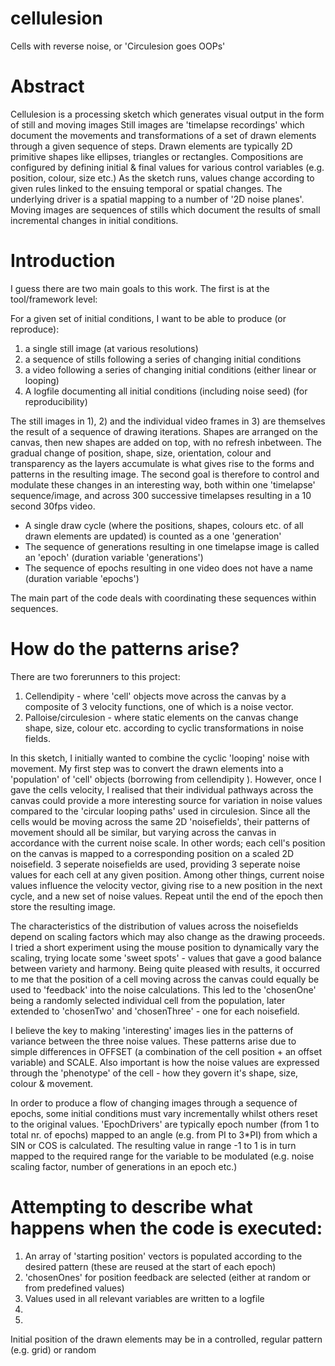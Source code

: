 # cellulesion
Cells with reverse noise, or 'Circulesion goes OOPs'

# Abstract
Cellulesion is a processing sketch which generates visual output in the form of still and moving images
Still images are 'timelapse recordings' which document the movements and transformations of a set of drawn elements through a given sequence of steps.
Drawn elements are typically 2D primitive shapes like ellipses, triangles or rectangles.
Compositions are configured by defining initial & final values for various control variables (e.g. position, colour, size etc.)
As the sketch runs, values change according to given rules linked to the ensuing temporal or spatial changes.
The underlying driver is a spatial mapping to a number of '2D noise planes'.
Moving images are sequences of stills which document the results of small incremental changes in initial conditions.

# Introduction

I guess there are two main goals to this work.
The first is at the tool/framework level:

For a given set of initial conditions, I want to be able to produce (or reproduce):
1) a single still image (at various resolutions)
2) a sequence of stills following a series of changing initial conditions
3) a video following a series of changing initial conditions (either linear or looping)
4) A logfile documenting all initial conditions (including noise seed) (for reproducibility)

The still images in 1), 2) and the individual video frames in 3) are themselves the result of a sequence of drawing iterations. Shapes are arranged on the canvas, then new shapes are added on top, with no refresh inbetween. The gradual change of position, shape, size, orientation, colour and transparency as the layers accumulate is what gives rise to the forms and patterns in the resulting image. The second goal is therefore to control and modulate these changes in an interesting way, both within one 'timelapse' sequence/image, and across 300 successive timelapses resulting in a 10 second 30fps video.

* A single draw cycle (where the positions, shapes, colours etc. of all drawn elements are updated) is counted as a one 'generation'
* The sequence of generations resulting in one timelapse image is called an 'epoch' (duration variable 'generations')
* The sequence of epochs resulting in one video does not have a name (duration variable 'epochs')

The main part of the code deals with coordinating these sequences within sequences.

# How do the patterns arise?

There are two forerunners to this project:
1) Cellendipity - where 'cell' objects move across the canvas by a composite of 3 velocity functions, one of which is a noise vector.
2) Palloise/circulesion - where static elements on the canvas change shape, size, colour etc. according to cyclic transformations in noise fields.

In this sketch, I initially wanted to combine the cyclic 'looping' noise with movement. My first step was to convert the drawn elements into a 'population' of 'cell' objects (borrowing from cellendipity ). However, once I gave the cells velocity, I realised that their individual pathways across the canvas could provide a more interesting source for variation in noise values compared to the 'circular looping paths' used in circulesion. Since all the cells would be moving across the same 2D 'noisefields', their patterns of movement should all be similar, but varying across the canvas in accordance with the current noise scale. In other words; each cell's position on the canvas is mapped to a corresponding position on a scaled 2D noisefield. 3 seperate noisefields are used, providing 3 seperate noise values for each cell at any given position. Among other things, current noise values influence the velocity vector, giving rise to a new position in the next cycle, and a new set of noise values. Repeat until the end of the epoch then store the resulting image.

The characteristics of the distribution of values across the noisefields depend on scaling factors which may also change as the drawing proceeds. I tried a short experiment using the mouse position to dynamically vary the scaling, trying locate some 'sweet spots' - values that gave a good balance between variety and harmony. Being quite pleased with results, it occurred to me that the position of a cell moving across the canvas could equally be used to 'feedback' into the noise calculations. This led to the 'chosenOne' being a randomly selected individual cell from the population, later extended to 'chosenTwo' and 'chosenThree' - one for each noisefield.

I believe the key to making 'interesting' images lies in the patterns of variance between the three noise values. These patterns arise due to simple differences in OFFSET (a combination of the cell position + an offset variable) and SCALE. Also important is how the noise values are expressed through the 'phenotype' of the cell - how they govern it's shape, size, colour & movement.

In order to produce a flow of changing images through a sequence of epochs, some initial conditions must vary incrementally whilst others reset to the original values. 'EpochDrivers' are typically epoch number (from 1 to total nr. of epochs) mapped to an angle (e.g. from PI to 3*PI) from which a SIN or COS is calculated. The resulting value in range -1 to 1 is in turn mapped to the required range for the variable to be modulated (e.g. noise scaling factor, number of generations in an epoch etc.)

# Attempting to describe what happens when the code is executed:
1) An array of 'starting position' vectors is populated according to the desired pattern (these are reused at the start of each epoch)
2) 'chosenOnes' for position feedback are selected (either at random or from predefined values)
3) Values used in all relevant variables are written to a logfile
4) 
5) 



Initial position of the drawn elements may be in a controlled, regular pattern (e.g. grid) or random

